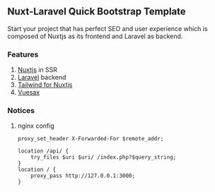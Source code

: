 ## Nuxt-Laravel Quick Bootstrap Template
Start your project that has perfect SEO and user experience which is composed of Nuxtjs as its frontend and Laravel as backend.

### Features
1. [Nuxtjs](https://nuxtjs.org/) in SSR
2. [Laravel](https://laravel.com/) backend
3. [Tailwind for Nuxtjs](https://tailwindcss.nuxtjs.org/)
4. [Vuesax](http://vuesax.com/)

### Notices
1. nginx config
    ```
    proxy_set_header X-Forwarded-For $remote_addr;

    location /api/ {
        try_files $uri $uri/ /index.php?$query_string;
    }
    location / {
        proxy_pass http://127.0.0.1:3000;
    }
    ```
